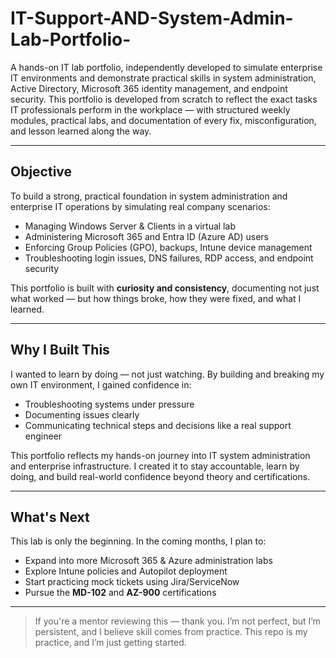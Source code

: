 # IT-Support-AND-System-Admin-Lab-Portfolio-
A hands-on IT lab portfolio, independently developed to simulate enterprise IT environments and demonstrate practical skills in system administration, Active Directory, Microsoft 365 identity management, and endpoint security.
This portfolio is developed from scratch to reflect the exact tasks IT professionals perform in the workplace — with structured weekly modules, practical labs, and documentation of every fix, misconfiguration, and lesson learned along the way.

---

## Objective

To build a strong, practical foundation in system administration and enterprise IT operations by simulating real company scenarios:

- Managing Windows Server & Clients in a virtual lab  
- Administering Microsoft 365 and Entra ID (Azure AD) users  
- Enforcing Group Policies (GPO), backups, Intune device management  
- Troubleshooting login issues, DNS failures, RDP access, and endpoint security  

This portfolio is built with **curiosity and consistency**, documenting not just what worked — but how things broke, how they were fixed, and what I learned.

---

## Why I Built This

I wanted to learn by doing — not just watching. By building and breaking my own IT environment, I gained confidence in:

- Troubleshooting systems under pressure  
- Documenting issues clearly  
- Communicating technical steps and decisions like a real support engineer  

This portfolio reflects my hands-on journey into IT system administration and enterprise infrastructure. I created it to stay accountable, learn by doing, and build real-world confidence beyond theory and certifications.

---

## What's Next

This lab is only the beginning. In the coming months, I plan to:

- Expand into more Microsoft 365 & Azure administration labs  
- Explore Intune policies and Autopilot deployment  
- Start practicing mock tickets using Jira/ServiceNow  
- Pursue the **MD-102** and **AZ-900** certifications  

---

> If you're a mentor reviewing this — thank you. I’m not perfect, but I’m persistent, and I believe skill comes from practice. This repo is my practice, and I’m just getting started.
